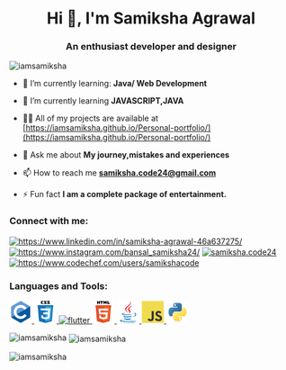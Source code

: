 <h1 align="center">Hi 👋, I'm Samiksha Agrawal</h1>
<h3 align="center">An enthusiast developer and designer</h3>

<p align="left"> <img src="https://komarev.com/ghpvc/?username=iamsamiksha&label=Profile%20views&color=0e75b6&style=flat" alt="iamsamiksha" /> </p>

- 🔭 I’m currently learning: **Java/ Web Development**

- 🌱 I’m currently learning **JAVASCRIPT,JAVA**

- 👨‍💻 All of my projects are available at [https://iamsamiksha.github.io/Personal-portfolio/](https://iamsamiksha.github.io/Personal-portfolio/)

- 💬 Ask me about **My journey,mistakes and experiences**

- 📫 How to reach me **samiksha.code24@gmail.com**

- ⚡ Fun fact **I am a complete package of entertainment.**

<h3 align="left">Connect with me:</h3>
<p align="left">
<a href="https://linkedin.com/in/https://www.linkedin.com/in/samiksha-agrawal-46a637275/" target="blank"><img align="center" src="https://raw.githubusercontent.com/rahuldkjain/github-profile-readme-generator/master/src/images/icons/Social/linked-in-alt.svg" alt="https://www.linkedin.com/in/samiksha-agrawal-46a637275/" height="30" width="40" /></a>
<a href="https://instagram.com/https://www.instagram.com/bansal_samiksha24/" target="blank"><img align="center" src="https://raw.githubusercontent.com/rahuldkjain/github-profile-readme-generator/master/src/images/icons/Social/instagram.svg" alt="https://www.instagram.com/bansal_samiksha24/" height="30" width="40" /></a>
<a href="https://www.youtube.com/c/samiksha.code24" target="blank"><img align="center" src="https://raw.githubusercontent.com/rahuldkjain/github-profile-readme-generator/master/src/images/icons/Social/youtube.svg" alt="samiksha.code24" height="30" width="40" /></a>
<a href="https://www.codechef.com/users/https://www.codechef.com/users/samikshacode" target="blank"><img align="center" src="https://cdn.jsdelivr.net/npm/simple-icons@3.1.0/icons/codechef.svg" alt="https://www.codechef.com/users/samikshacode" height="30" width="40" /></a>
</p>

<h3 align="left">Languages and Tools:</h3>
<p align="left"> <a href="https://www.cprogramming.com/" target="_blank" rel="noreferrer"> <img src="https://raw.githubusercontent.com/devicons/devicon/master/icons/c/c-original.svg" alt="c" width="40" height="40"/> </a> <a href="https://www.w3schools.com/css/" target="_blank" rel="noreferrer"> <img src="https://raw.githubusercontent.com/devicons/devicon/master/icons/css3/css3-original-wordmark.svg" alt="css3" width="40" height="40"/> </a> <a href="https://flutter.dev" target="_blank" rel="noreferrer"> <img src="https://www.vectorlogo.zone/logos/flutterio/flutterio-icon.svg" alt="flutter" width="40" height="40"/> </a> <a href="https://www.w3.org/html/" target="_blank" rel="noreferrer"> <img src="https://raw.githubusercontent.com/devicons/devicon/master/icons/html5/html5-original-wordmark.svg" alt="html5" width="40" height="40"/> </a> <a href="https://www.java.com" target="_blank" rel="noreferrer"> <img src="https://raw.githubusercontent.com/devicons/devicon/master/icons/java/java-original.svg" alt="java" width="40" height="40"/> </a> <a href="https://developer.mozilla.org/en-US/docs/Web/JavaScript" target="_blank" rel="noreferrer"> <img src="https://raw.githubusercontent.com/devicons/devicon/master/icons/javascript/javascript-original.svg" alt="javascript" width="40" height="40"/> </a> <a href="https://www.python.org" target="_blank" rel="noreferrer"> <img src="https://raw.githubusercontent.com/devicons/devicon/master/icons/python/python-original.svg" alt="python" width="40" height="40"/> </a> </p>

<p><img align="left" src="https://github-readme-stats.vercel.app/api/top-langs?username=iamsamiksha&show_icons=true&locale=en&layout=compact" alt="iamsamiksha" /></p>

<p>&nbsp;<img align="center" src="https://github-readme-stats.vercel.app/api?username=iamsamiksha&show_icons=true&locale=en" alt="iamsamiksha" /></p>

<p><img align="center" src="https://github-readme-streak-stats.herokuapp.com/?user=iamsamiksha&" alt="iamsamiksha" /></p>
